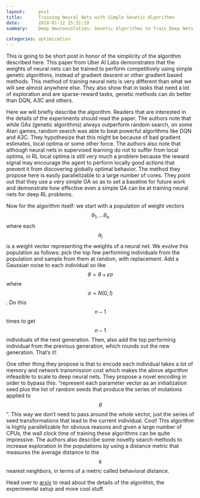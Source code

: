 ```yaml
---
layout:     post
title:      Training Neural Nets with Simple Genetic Algorithms
date:       2018-01-12 15:31:19
summary:    Deep Neuroevolution: Genetic Algorithms to Train Deep Nets for RL

categories: optimization
---
```


This is going to be short post in honor of the simplicity of the algorithm described here. This paper from Uber AI Labs demonstrates that the weights of neural nets can be trained to perform competitively using simple genetic algorithms, instead of gradient descent or other gradient based methods. This method of training neural nets is very different than what we will see almost anywhere else. They also show that in tasks that need a lot of exploration and are sparse-reward tasks, genetic methods can do better than DQN, A3C and others.

Here we will briefly describe the algorithm. Readers that are interested in the details of the experiments should read the paper. The authors note that while GAs (genetic algorithms) always outperform random search, on some Atari games, random search was able to beat powerful algorithms like DQN and A3C. They hypothesize that this might be because of bad gradient estimates, local optima or some other force. The authors also note that although neural nets in supervised learning do not to suffer from local optima, in RL local optima is still very much a problem because the reward signal may encourage the agent to perform locally good actions that prevent it from discovering globally optimal behavior. The method they propose here is easily parallelizable to a large number of cores. They point out that they use a very simple GA so as to set a baseline for future work and demonstrate how effective even a simple GA can be at training neural nets for deep RL problems. 

Now for the algorithm itself: we start with a population of weight vectors $$\theta_1, ...\theta_n$$ where each $$\theta_i$$ is a weight vector representing the weights of a neural net. We evolve this population as follows: pick the top few performing individuals from the population and sample from them at random, with replacement. Add a Gaussian noise to each individual so like $$\theta = \theta + \epsilon \sigma$$ where $$\sigma = N(0, I)$$. Do this $$n-1$$ times to get $$n-1$$ individuals of the next generation. Then, also add the top performing individual from the previous generation, which rounds out the new generation. That’s it! 

One other thing they propose is that to encode each individual takes a lot of memory and network transmission cost which makes the above algorithm infeasible to scale to deep neural nets. They propose a novel encoding in order to bypass this: “represent each parameter vector as an initialization seed plus the list of random seeds that produce the series of mutations applied to $$\theta$$”. This way we don’t need to pass around the whole vector, just the series of seed transformations that lead to the current individual. Cool! This algorithm is highly parallelizable for obvious reasons and given a large number of CPUs, the wall clock time of training these algorithms can be quite impressive.
The authors also describe some novelty search methods to increase exploration in the populations by using a distance metric that measures the average distance to the $$k$$ nearest neighbors, in terms of a metric called behavioral distance.

Head over to [arxiv](https://arxiv.org/abs/1712.06567) to read about the details of the algorithm, the experimental setup and more cool stuff.
